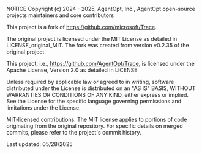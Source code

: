 NOTICE
Copyright (c) 2024 - 2025, AgentOpt, Inc., AgentOpt open-source projects maintainers and core contributors

This project is a fork of https://github.com/microsoft/Trace.

The original project is licensed under the MIT License as detailed in LICENSE_original_MIT. The fork was created from version v0.2.35 of the original project.

This project, i.e., https://github.com/AgentOpt/Trace, is licensed under the Apache License, Version 2.0 as detailed in LICENSE

Unless required by applicable law or agreed to in writing, software distributed under the License is distributed on an "AS IS" BASIS, WITHOUT WARRANTIES OR CONDITIONS OF ANY KIND, either express or implied. See the License for the specific language governing permissions and limitations under the License.

MIT-licensed contributions: The MIT license applies to portions of code originating from the original repository. For specific details on merged commits, please refer to the project's commit history.

Last updated: 05/28/2025